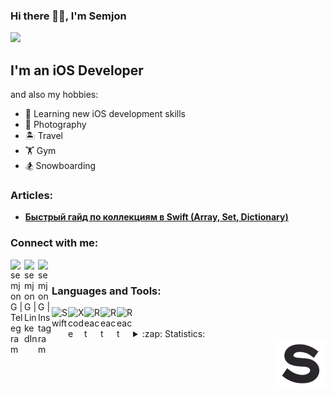 ### Hi there 👋🏼, I'm Semjon

![](https://komarev.com/ghpvc/?username=semjonG)

## I'm an iOS Developer 
  and also my hobbies: 
- 📖 Learning new iOS development skills
- 📸 Photography
- 🏝️ Travel
- 🏋️ Gym
- 🏂 Snowboarding

### Articles:
- **<a href="https://habr.com/ru/sandbox/new/">Быстрый гайд по коллекциям в Swift (Array, Set, Dictionary)</a>**

### Connect with me:

[<img align="left" alt="semjonG | Telegram" width="22px" src="https://img.icons8.com/color/344/telegram-app--v1.png" />][Telegram]
[<img align="left" alt="semjonG | LinkedIn" width="22px" src="https://img.icons8.com/officel/344/linkedin.png" />][linkedin]
[<img align="left" alt="semjonG | Instagram" width="22px" src="https://img.icons8.com/office/344/instagram-new.png" />][instagram]

<br />

### Languages and Tools:

<img align="left" alt="Swift" width="26px" src="https://img.icons8.com/color/344/swift.png" />
<img align="left" alt="Xcode" width="26px" src="https://img.icons8.com/color/344/xcode.png" />
<img align="left" alt="React" width="26px" src="https://cdn.freebiesupply.com/logos/large/2x/cocoapods-logo-png-transparent.png" />
<img align="left" alt="React" width="26px" src="https://i0.wp.com/intopsite.ru/wp-content/uploads/2018/03/git.png" />
<img align="left" alt="React" width="26px" src="https://assets-global.website-files.com/61bafbcefbbcefbabc858991/61e542fd0bc9433be4fedaf5_realmio.svg" />



<br />
<br />

<details>
  <summary>:zap: Statistics:</summary>
   <img align="left" alt="codeSTACKr's GitHub Stats" src="https://github-readme-stats.vercel.app/api/top-langs/?username=semjonG&langs_count=8&layout=compact" />
    <br />
    <img align="left" alt="codeSTACKr's GitHub Stats" src="https://github-readme-stats.vercel.app/api?username=semjonG&show_icons=true" />
</details>

[linkedin]: https://www.linkedin.com/in/семён-герасимов-48b975235/
[instagram]: https://www.instagram.com/semjon.g/
[Telegram]: http://t.me/semjon_g/


<img src="https://github.com/semjonG/semjonG/blob/main/giphy-2.gif?raw=true" width="80" align="right">
</p>
